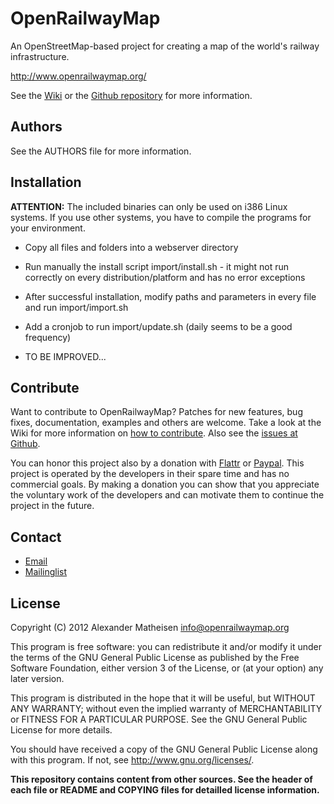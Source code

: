 # OpenRailwayMap

 An OpenStreetMap-based project for creating a map of the world's railway infrastructure.

 http://www.openrailwaymap.org/

 See the [Wiki](http://wiki.openrailwaymap.org/) or the [Github repository](https://github.com/rurseekatze/OpenRailwayMap) for more information.

## Authors

 See the AUTHORS file for more information.

## Installation

 **ATTENTION:** The included binaries can only be used on i386 Linux systems. If you use other systems, you have to compile the programs for your environment.

 * Copy all files and folders into a webserver directory
 * Run manually the install script import/install.sh - it might not run correctly on every distribution/platform and has no error exceptions
 * After successful installation, modify paths and parameters in every file and run import/import.sh
 * Add a cronjob to run import/update.sh (daily seems to be a good frequency)

 * TO BE IMPROVED...

## Contribute

 Want to contribute to OpenRailwayMap? Patches for new features, bug fixes, documentation, examples and others are welcome. Take a look at the Wiki for more information on [how to contribute](http://wiki.openstreetmap.org/wiki/OpenRailwayMap#Contribute). Also see the [issues at Github](https://github.com/rurseekatze/OpenRailwayMap/issues).

 You can honor this project also by a donation with [Flattr](https://flattr.com/thing/1327262/OpenRailwayMap) or [Paypal](https://www.paypal.com/cgi-bin/webscr?cmd=_s-xclick&hosted_button_id=9KCKT39N7AGL8). This project is operated by the developers in their spare time and has no commercial goals. By making a donation you can show that you appreciate the voluntary work of the developers and can motivate them to continue the project in the future.

## Contact

 * [Email](info@openrailwaymap.org)
 * [Mailinglist](http://lists.openrailwaymap.org/lists/listinfo/openrailwaymap)

## License

Copyright (C) 2012 Alexander Matheisen <info@openrailwaymap.org>

This program is free software: you can redistribute it and/or modify it under the terms of the GNU General Public License as published by the Free Software Foundation, either version 3 of the License, or (at your option) any later version.

This program is distributed in the hope that it will be useful, but WITHOUT ANY WARRANTY; without even the implied warranty of MERCHANTABILITY or FITNESS FOR A PARTICULAR PURPOSE. See the GNU General Public License for more details.

You should have received a copy of the GNU General Public License along with this program. If not, see http://www.gnu.org/licenses/.

__This repository contains content from other sources. See the header of each file or README and COPYING files for detailled license information.__
